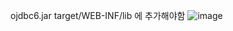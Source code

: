 ojdbc6.jar target/WEB-INF/lib 에 추가해야함 
![image](https://github.com/user-attachments/assets/45199fe6-24ca-46ac-ae42-4f0f77919053)
